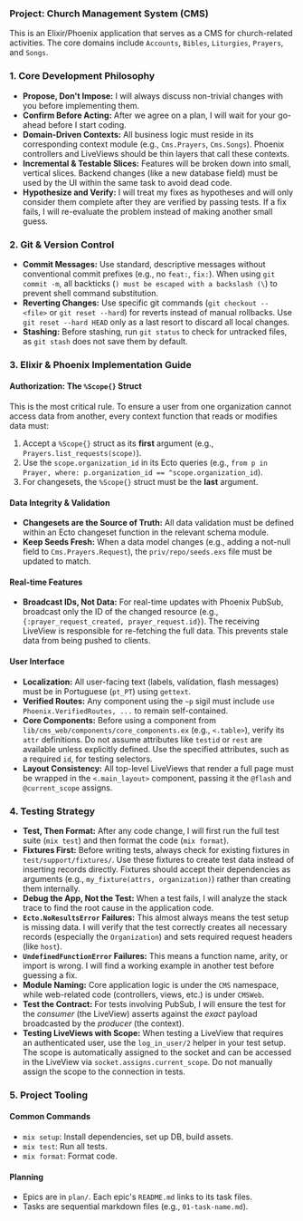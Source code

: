 ### Project: Church Management System (CMS)

This is an Elixir/Phoenix application that serves as a CMS for church-related activities. The core domains include `Accounts`, `Bibles`, `Liturgies`, `Prayers`, and `Songs`.

### 1. Core Development Philosophy

-   **Propose, Don't Impose:** I will always discuss non-trivial changes with you before implementing them.
-   **Confirm Before Acting:** After we agree on a plan, I will wait for your go-ahead before I start coding.
-   **Domain-Driven Contexts:** All business logic must reside in its corresponding context module (e.g., `Cms.Prayers`, `Cms.Songs`). Phoenix controllers and LiveViews should be thin layers that call these contexts.
-   **Incremental & Testable Slices:** Features will be broken down into small, vertical slices. Backend changes (like a new database field) must be used by the UI within the same task to avoid dead code.
-   **Hypothesize and Verify:** I will treat my fixes as hypotheses and will only consider them complete after they are verified by passing tests. If a fix fails, I will re-evaluate the problem instead of making another small guess.

### 2. Git & Version Control

-   **Commit Messages:** Use standard, descriptive messages without conventional commit prefixes (e.g., no `feat:`, `fix:`). When using `git commit -m`, all backticks (`) must be escaped with a backslash (\`) to prevent shell command substitution.
-   **Reverting Changes:** Use specific git commands (`git checkout -- <file>` or `git reset --hard`) for reverts instead of manual rollbacks. Use `git reset --hard HEAD` only as a last resort to discard all local changes.
-   **Stashing:** Before stashing, run `git status` to check for untracked files, as `git stash` does not save them by default.

### 3. Elixir & Phoenix Implementation Guide

#### **Authorization: The `%Scope{}` Struct**
This is the most critical rule. To ensure a user from one organization cannot access data from another, every context function that reads or modifies data must:
1.  Accept a `%Scope{}` struct as its **first** argument (e.g., `Prayers.list_requests(scope)`).
2.  Use the `scope.organization_id` in its Ecto queries (e.g., `from p in Prayer, where: p.organization_id == ^scope.organization_id`).
3.  For changesets, the `%Scope{}` struct must be the **last** argument.

#### **Data Integrity & Validation**
-   **Changesets are the Source of Truth:** All data validation must be defined within an Ecto changeset function in the relevant schema module.
-   **Keep Seeds Fresh:** When a data model changes (e.g., adding a not-null field to `Cms.Prayers.Request`), the `priv/repo/seeds.exs` file must be updated to match.

#### **Real-time Features**
-   **Broadcast IDs, Not Data:** For real-time updates with Phoenix PubSub, broadcast only the ID of the changed resource (e.g., `{:prayer_request_created, prayer_request.id}`). The receiving LiveView is responsible for re-fetching the full data. This prevents stale data from being pushed to clients.

#### **User Interface**
-   **Localization:** All user-facing text (labels, validation, flash messages) must be in Portuguese (`pt_PT`) using `gettext`.
-   **Verified Routes:** Any component using the `~p` sigil must include `use Phoenix.VerifiedRoutes, ...` to remain self-contained.
-   **Core Components:** Before using a component from `lib/cms_web/components/core_components.ex` (e.g., `<.table>`), verify its `attr` definitions. Do not assume attributes like `testid` or `rest` are available unless explicitly defined. Use the specified attributes, such as a required `id`, for testing selectors.
-   **Layout Consistency:** All top-level LiveViews that render a full page must be wrapped in the `<.main_layout>` component, passing it the `@flash` and `@current_scope` assigns.

### 4. Testing Strategy

-   **Test, Then Format:** After any code change, I will first run the full test suite (`mix test`) and then format the code (`mix format`).
-   **Fixtures First:** Before writing tests, always check for existing fixtures in `test/support/fixtures/`. Use these fixtures to create test data instead of inserting records directly. Fixtures should accept their dependencies as arguments (e.g., `my_fixture(attrs, organization)`) rather than creating them internally.
-   **Debug the App, Not the Test:** When a test fails, I will analyze the stack trace to find the root cause in the application code.
-   **`Ecto.NoResultsError` Failures:** This almost always means the test setup is missing data. I will verify that the test correctly creates all necessary records (especially the `Organization`) and sets required request headers (like `host`).
-   **`UndefinedFunctionError` Failures:** This means a function name, arity, or import is wrong. I will find a working example in another test before guessing a fix.
-   **Module Naming:** Core application logic is under the `CMS` namespace, while web-related code (controllers, views, etc.) is under `CMSWeb`.
-   **Test the Contract:** For tests involving PubSub, I will ensure the test for the *consumer* (the LiveView) asserts against the *exact* payload broadcasted by the *producer* (the context).
-   **Testing LiveViews with Scope:** When testing a LiveView that requires an authenticated user, use the `log_in_user/2` helper in your test setup. The scope is automatically assigned to the socket and can be accessed in the LiveView via `socket.assigns.current_scope`. Do not manually assign the scope to the connection in tests.

### 5. Project Tooling

#### Common Commands
-  `mix setup`: Install dependencies, set up DB, build assets.
-  `mix test`: Run all tests.
-  `mix format`: Format code.

#### Planning
-   Epics are in `plan/`. Each epic's `README.md` links to its task files.
-   Tasks are sequential markdown files (e.g., `01-task-name.md`).
